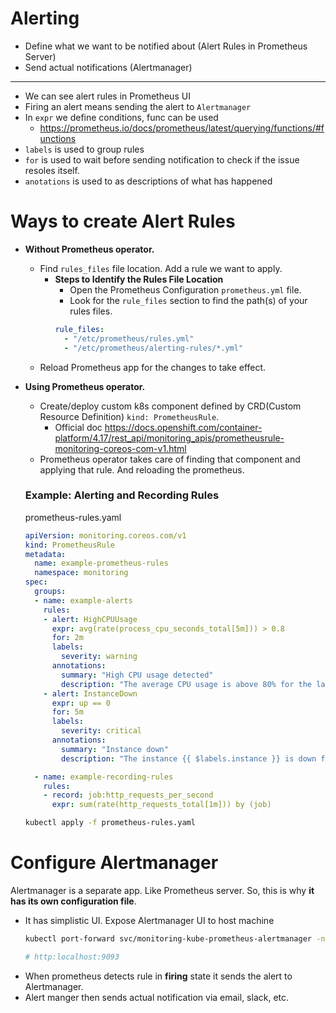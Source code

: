 # Alerting

- Define what we want to be notified about (Alert Rules in Prometheus Server)
- Send actual notifications (Alertmanager)

---

- We can see alert rules in Prometheus UI
- Firing an alert means sending the alert to `Alertmanager`
- In `expr` we define conditions, func can be used
  - https://prometheus.io/docs/prometheus/latest/querying/functions/#functions
- `labels` is used to group rules
- `for` is used to wait before sending notification to check if the issue resoles itself.
- `anotations` is used to as descriptions of what has happened

# Ways to create Alert Rules

- **Without Prometheus operator.**
  - Find `rules_files` file location. Add a rule we want to apply.
    - **Steps to Identify the Rules File Location**
      - Open the Prometheus Configuration `prometheus.yml` file.
      - Look for the `rule_files` section to find the path(s) of your rules files.
       ```yaml
       rule_files:
         - "/etc/prometheus/rules.yml"
         - "/etc/prometheus/alerting-rules/*.yml"
       ```
  - Reload Prometheus app for the changes to take effect.

- **Using Prometheus operator.**
  - Create/deploy custom k8s component defined by CRD(Custom Resource Definition) `kind: PrometheusRule`.
    - Official doc https://docs.openshift.com/container-platform/4.17/rest_api/monitoring_apis/prometheusrule-monitoring-coreos-com-v1.html
  - Prometheus operator takes care of finding that component and applying that rule. And reloading the prometheus.

  ### Example: Alerting and Recording Rules
  
  prometheus-rules.yaml
  ```yaml
  apiVersion: monitoring.coreos.com/v1
  kind: PrometheusRule
  metadata:
    name: example-prometheus-rules
    namespace: monitoring
  spec:
    groups:
    - name: example-alerts
      rules:
      - alert: HighCPUUsage
        expr: avg(rate(process_cpu_seconds_total[5m])) > 0.8
        for: 2m
        labels:
          severity: warning
        annotations:
          summary: "High CPU usage detected"
          description: "The average CPU usage is above 80% for the last 2 minutes. Current value: {{ $value }}"
      - alert: InstanceDown
        expr: up == 0
        for: 5m
        labels:
          severity: critical
        annotations:
          summary: "Instance down"
          description: "The instance {{ $labels.instance }} is down for more than 5 minutes."
  
    - name: example-recording-rules
      rules:
      - record: job:http_requests_per_second
        expr: sum(rate(http_requests_total[1m])) by (job)
  ```
  
  ```bash
  kubectl apply -f prometheus-rules.yaml
  ```

# Configure Alertmanager

Alertmanager is a separate app. Like Prometheus server. So, this is why **it has its own configuration file**.


- It has simplistic UI.
  Expose Alertmanager UI to host machine
  ```bash
  kubectl port-forward svc/monitoring-kube-prometheus-alertmanager -n monitoring 9093:9093

  # http:localhost:9093
  ```
- When prometheus detects rule in **firing** state it sends the alert to Alertmanager.
- Alert manger then sends actual notification via email, slack, etc.
